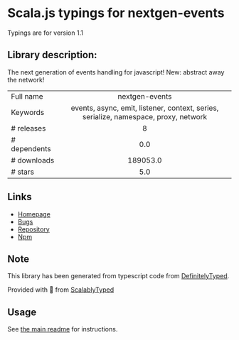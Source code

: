 
# Scala.js typings for nextgen-events

Typings are for version 1.1

## Library description:
The next generation of events handling for javascript! New: abstract away the network!

|                    |                 |
| ------------------ | :-------------: |
| Full name          | nextgen-events |
| Keywords           | events, async, emit, listener, context, series, serialize, namespace, proxy, network |
| # releases         | 8 |
| # dependents       | 0.0 |
| # downloads        | 189053.0 |
| # stars            | 5.0 |

## Links
- [Homepage](https://github.com/cronvel/nextgen-events#readme)
- [Bugs](https://github.com/cronvel/nextgen-events/issues)
- [Repository](https://github.com/cronvel/nextgen-events)
- [Npm](https://www.npmjs.com/package/nextgen-events)
    


## Note
This library has been generated from typescript code from [DefinitelyTyped](https://definitelytyped.org).

Provided with :purple_heart: from [ScalablyTyped](https://github.com/oyvindberg/ScalablyTyped)

## Usage
See [the main readme](../../readme.md) for instructions.


